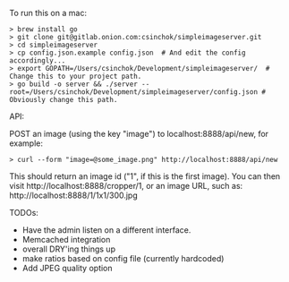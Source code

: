 To run this on a mac:


    > brew install go
    > git clone git@gitlab.onion.com:csinchok/simpleimageserver.git
    > cd simpleimageserver
    > cp config.json.example config.json  # And edit the config accordingly...
    > export GOPATH=/Users/csinchok/Development/simpleimageserver/  # Change this to your project path.
    > go build -o server && ./server --root=/Users/csinchok/Development/simpleimageserver/config.json # Obviously change this path.

API:

POST an image (using the key "image") to localhost:8888/api/new, for example:

    > curl --form "image=@some_image.png" http://localhost:8888/api/new

This should return an image id ("1", if this is the first image). You can then visit http://localhost:8888/cropper/1, or an image URL, such as: http://localhost:8888/1/1x1/300.jpg


TODOs:

- Have the admin listen on a different interface.
- Memcached integration
- overall DRY'ing things up
- make ratios based on config file (currently hardcoded)
- Add JPEG quality option